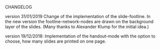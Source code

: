 CHANGELOG

version 31/01/2019
	Change of the implementation of the slide-footline. In the new
	version the footline-network-nodes are drawn on the background layer
	of the slides. (Many thanks to Alexander Klump for the initial idea.)

version 19/12/2018:
	Implementation of the handout-mode with the option to choose, how many
	slides are printed on one page.

